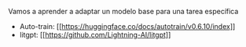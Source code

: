 Vamos a aprender a adaptar un modelo base para una tarea específica

* Auto-train: [[https://huggingface.co/docs/autotrain/v0.6.10/index]]
* litgpt: [[https://github.com/Lightning-AI/litgpt]]
  
